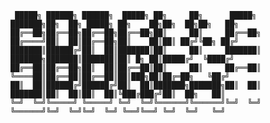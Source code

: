 ```
 █████╗ ██████╗ ██████╗  █████╗ ██╗     ██╗      █████╗     ███████╗██╗  ██╗ █████╗ ██╗    ██╗██╗  ██╗██╗   ██╗
██╔══██╗██╔══██╗██╔══██╗██╔══██╗██║     ██║     ██╔══██╗    ██╔════╝██║  ██║██╔══██╗██║    ██║██║ ██╔╝╚██╗ ██╔╝
███████║██████╔╝██║  ██║███████║██║     ██║     ███████║    ███████╗███████║███████║██║ █╗ ██║█████╔╝  ╚████╔╝ 
██╔══██║██╔══██╗██║  ██║██╔══██║██║     ██║     ██╔══██║    ╚════██║██╔══██║██╔══██║██║███╗██║██╔═██╗   ╚██╔╝  
██║  ██║██████╔╝██████╔╝██║  ██║███████╗███████╗██║  ██║    ███████║██║  ██║██║  ██║╚███╔███╔╝██║  ██╗   ██║   
╚═╝  ╚═╝╚═════╝ ╚═════╝ ╚═╝  ╚═╝╚══════╝╚══════╝╚═╝  ╚═╝    ╚══════╝╚═╝  ╚═╝╚═╝  ╚═╝ ╚══╝╚══╝ ╚═╝  ╚═╝   ╚═╝   
                                                                                                                
```                                                                                               
<!--
**Abdalla-Shawky/Abdalla-Shawky** is a ✨ _special_ ✨ repository because its `README.md` (this file) appears on your GitHub profile.

Here are some ideas to get you started:

- 🔭 I’m currently working on ...
- 🌱 I’m currently learning ...
- 👯 I’m looking to collaborate on ...
- 🤔 I’m looking for help with ...
- 💬 Ask me about ...
- 📫 How to reach me: ...
- 😄 Pronouns: ...
- ⚡ Fun fact: ...
-->
